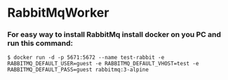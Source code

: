 # RabbitMqWorker

### For easy way to install RabbitMq install docker on you PC and run this command: 
```
$ docker run -d -p 5671:5672 --name test-rabbit -e RABBITMQ_DEFAULT_USER=guest -e RABBITMQ_DEFAULT_VHOST=test -e RABBITMQ_DEFAULT_PASS=guest rabbitmq:3-alpine
```

